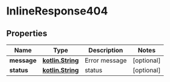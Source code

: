 # InlineResponse404

## Properties
Name | Type | Description | Notes
------------ | ------------- | ------------- | -------------
**message** | [**kotlin.String**](.md) | Error message |  [optional]
**status** | [**kotlin.String**](.md) | status |  [optional]
